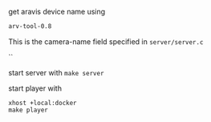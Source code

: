 

get aravis device name using 
```bash
arv-tool-0.8
```

This is the camera-name field specified in `server/server.c`

`` 

start server with
`make server`

start player with
```
xhost +local:docker
make player
```

